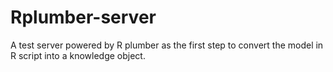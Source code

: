 # Rplumber-server
A test server powered by R plumber as the first step to convert the model in R script into a knowledge object.  
